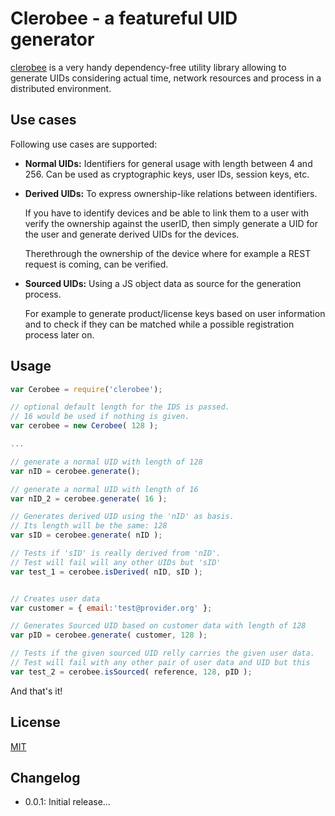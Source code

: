 Clerobee - a featureful UID generator
========
[clerobee](https://github.com/imrefazekas/clerobee) is a very handy dependency-free utility library allowing to generate UIDs considering actual time, network resources and process in a distributed environment.


## Use cases
Following use cases are supported:
- __Normal UIDs:__
	Identifiers for general usage with length between 4 and 256. Can be used as cryptographic keys, user IDs, session keys, etc.

- __Derived UIDs:__
	To express ownership-like relations between identifiers.

	If you have to identify devices and be able to link them to a user with verify the ownership against the userID, then simply generate a UID for the user and generate derived UIDs for the devices.

	Therethrough the ownership of the device where for example a REST request is coming, can be verified.

- __Sourced UIDs:__
	Using a JS object data as source for the generation process.

	For example to generate product/license keys based on user information and to check if they can be matched while a possible registration process later on.


## Usage
```javascript
var Cerobee = require('clerobee');

// optional default length for the IDS is passed.
// 16 would be used if nothing is given.
var cerobee = new Cerobee( 128 );

...

// generate a normal UID with length of 128
var nID = cerobee.generate();

// generate a normal UID with length of 16
var nID_2 = cerobee.generate( 16 );

// Generates derived UID using the 'nID' as basis.
// Its length will be the same: 128
var sID = cerobee.generate( nID );

// Tests if 'sID' is really derived from 'nID'.
// Test will fail will any other UIDs but 'sID'
var test_1 = cerobee.isDerived( nID, sID );


// Creates user data
var customer = { email:'test@provider.org' };

// Generates Sourced UID based on customer data with length of 128
var pID = cerobee.generate( customer, 128 );

// Tests if the given sourced UID relly carries the given user data.
// Test will fail with any other pair of user data and UID but this
var test_2 = cerobee.isSourced( reference, 128, pID );
```

And that's it!


## License
[MIT](http://www.opensource.org/licenses/mit-license.php)


## Changelog

- 0.0.1: Initial release...
